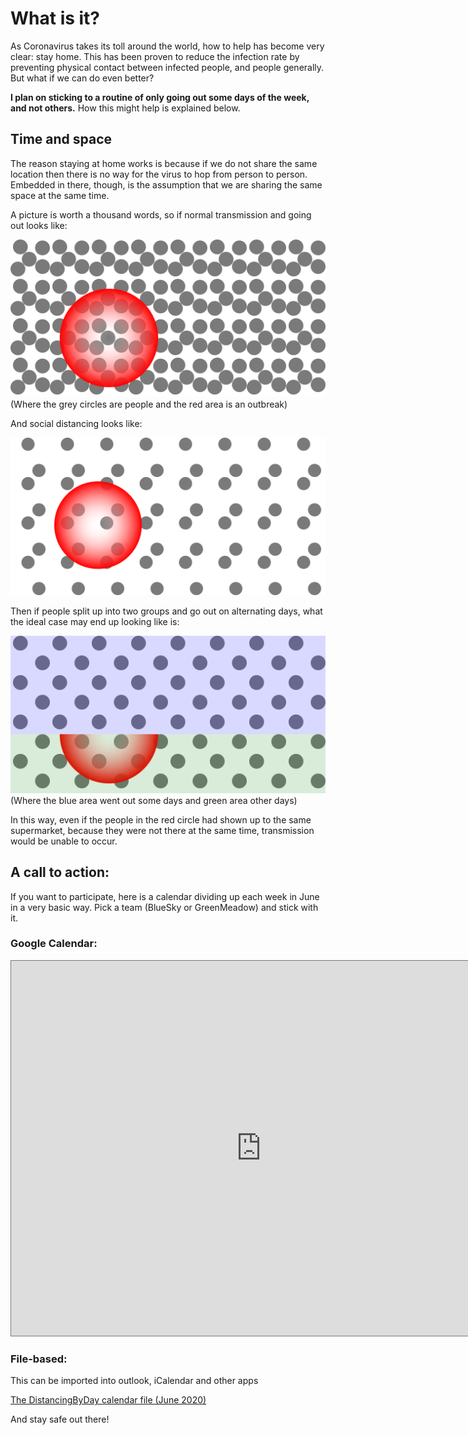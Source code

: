 # What is it?

As Coronavirus takes its toll around the world, how to help has become very
clear: stay home. This has been proven to reduce the infection rate by
preventing physical contact between infected people, and people generally. But
what if we can do even better?

**I plan on sticking to a routine of only going out some days of the week, and
not others.** How this might help is explained below.

## Time and space

The reason staying at home works is because if we do not share the same
location then there is no way for the virus to hop from person to person.
Embedded in there, though, is the assumption that we are sharing the same space
at the same time.

A picture is worth a thousand words, so if normal transmission and going out
looks like:

![normal transmission](/assets/images/normal_population.svg)
(Where the grey circles are people and the red area is an outbreak)

And social distancing looks like:

![distanced transmission](/assets/images/distanced_population.svg)

Then if people split up into two groups and go out on alternating days, what the
ideal case may end up looking like is:

![time distanced transmission](/assets/images/time_distanced_population.svg)
(Where the blue area went out some days and green area other days)

In this way, even if the people in the red circle had shown up to the same
supermarket, because they were not there at the same time, transmission would be
unable to occur.

## A call to action:

If you want to participate, here is a calendar dividing up each week in June in
a very basic way. Pick a team (BlueSky or GreenMeadow) and stick with it.

### Google Calendar:
<iframe src="https://calendar.google.com/calendar/embed?height=600&amp;wkst=1&amp;bgcolor=%23ffffff&amp;ctz=America%2FNew_York&amp;src=bGs4amwyM3UwNGF1cDlnaGcwdDRlNjdjZGtAZ3JvdXAuY2FsZW5kYXIuZ29vZ2xlLmNvbQ&amp;color=%23A79B8E&amp;showTz=0&amp;showCalendars=0&amp;showPrint=0&amp;showDate=1&amp;showTitle=0" style="border:solid 1px #777" width="800" height="600" frameborder="0" scrolling="no"></iframe>

### File-based:

This can be imported into outlook, iCalendar and other apps

[The DistancingByDay calendar file (June 2020)](https://calendar.google.com/calendar/ical/lk8jl23u04aup9ghg0t4e67cdk%40group.calendar.google.com/public/basic.ics)

And stay safe out there!
